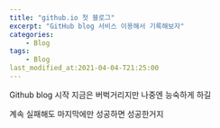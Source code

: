 ```yaml
---
title: "github.io 첫 블로그"
excerpt: "GitHub blog 서비스 이용해서 기록해보자"
categories:
	- Blog
tags:
	- Blog
last_modified_at:2021-04-04-T21:25:00
---
```

Github blog 시작 지금은 버벅거리지만 나중엔 능숙하게 하길

계속 실패해도 마지막에만 성공하면 성공한거지
